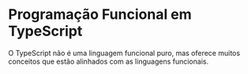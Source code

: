 # Programação Funcional em TypeScript

O TypeScript não é uma linguagem funcional puro, mas oferece muitos conceitos que estão alinhados com as linguagens funcionais.
